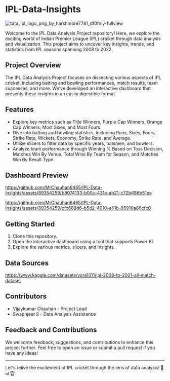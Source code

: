 # IPL-Data-Insights

![tata_ipl_logo_png_by_harshmore7781_df0fniy-fullview](https://github.com/MrChauhan6465/IPL-Data-Insights/assets/89354259/66eacff0-65a4-4eb8-a6f6-8785a5b3787c)


Welcome to the IPL Data Analysis Project repository! Here, we explore the exciting world of Indian Premier League (IPL) cricket through data analysis and visualization. This project aims to uncover key insights, trends, and statistics from IPL seasons spanning 2008 to 2022.

## Project Overview

The IPL Data Analysis Project focuses on dissecting various aspects of IPL cricket, including batting and bowling performances, match results, team successes, and more. We've developed an interactive dashboard that presents these insights in an easily digestible format.

## Features

- Explore key metrics such as Title Winners, Purple Cap Winners, Orange Cap Winners, Most Sixes, and Most Fours.
- Dive into batting and bowling statistics, including Runs, Sixes, Fours, Strike Rate, Wickets, Economy, Strike Rate, and Average.
- Utilize slicers to filter data by specific years, batsmen, and bowlers.
- Analyze team performance through Winning % Based on Toss Decision, Matches Win By Venue, Total Wins By Team for Season, and Matches Win By Result Type.

## Dashboard Preview

https://github.com/MrChauhan6465/IPL-Data-Insights/assets/89354259/b8074133-b00c-431a-ab21-c72b486b51ea

https://github.com/MrChauhan6465/IPL-Data-Insights/assets/89354259/cfc688d6-b5d2-4010-a61b-95910a86cfc0



## Getting Started

1. Clone this repository.
2. Open the interactive dashboard using a tool that supports Power BI.
3. Explore the various metrics, slicers, and insights.

## Data Sources

https://www.kaggle.com/datasets/vora1011/ipl-2008-to-2021-all-match-dataset

## Contributors

- Vijaykumar Chauhan - Project Lead
- Swapnjeet S - Data Analysis Assistance

## Feedback and Contributions

We welcome feedback, suggestions, and contributions to enhance this project further. Feel free to open an issue or submit a pull request if you have any ideas!


---

Let's relive the excitement of IPL cricket through the lens of data analysis! 🏏📊🏆
